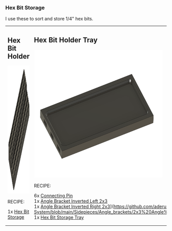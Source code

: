 ### Hex Bit Storage

I use these to sort and store 1/4" hex bits.  

<table>
  <tr>
    <td>
      
## Hex Bit Holder
<img src="HexBitHolder.png" height="400" width="400"/>
                
RECIPE: 

1x [Hex Bit Storage](HexBitHolder.stl)
    </td>
    <td>

## Hex Bit Holder Tray
<img src="HexBitTray.png" height="400" width="400"/>

RECIPE: 

6x [Connecting Pin](https://github.com/aderusha/DDD-Printable-Wall-Control-System/blob/main/Accessories/4x10x8mm%20Pin.stl)<br>
1x [Angle Bracket Inverted Left 2x3](https://github.com/aderusha/DDD-Printable-Wall-Control-System/blob/main/Sidepieces/Angle_brackets/2x3%20Angle%20Bracket%20Inverted%20Flat%20Left.stl)<br>
1x [Angle Bracket Inverted Right 2x3]([)](https://github.com/aderusha/DDD-Printable-Wall-Control-System/blob/main/Sidepieces/Angle_brackets/2x3%20Angle%20Bracket%20Inverted%20Flat%20Right.stl)<br>
1x [Hex Bit Storage Tray](HexBitTray.stl)
    </td>
  </tr>
</table>



